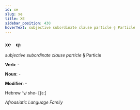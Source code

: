 ```yaml
---
id: xe
slug: xe
title: XE
sidebar_position: 430
hoverText: subjective subordinate clause particle § Particle
---
```


### xe&emsp;<span kind="abugida">ɋɿ</span>

*subjective subordinate clause particle* **§** Particle

**Verb**: -

**Noun**: -

**Modifier**: -

Hebrew שֶׁ־ she- [ʃɛː]

*Afroasiatic Language Family*